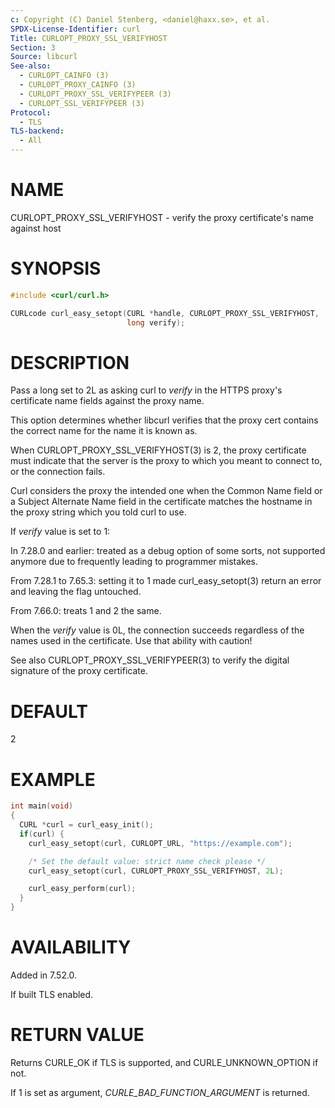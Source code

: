 ```yaml
---
c: Copyright (C) Daniel Stenberg, <daniel@haxx.se>, et al.
SPDX-License-Identifier: curl
Title: CURLOPT_PROXY_SSL_VERIFYHOST
Section: 3
Source: libcurl
See-also:
  - CURLOPT_CAINFO (3)
  - CURLOPT_PROXY_CAINFO (3)
  - CURLOPT_PROXY_SSL_VERIFYPEER (3)
  - CURLOPT_SSL_VERIFYPEER (3)
Protocol:
  - TLS
TLS-backend:
  - All
---
```


# NAME

CURLOPT_PROXY_SSL_VERIFYHOST - verify the proxy certificate's name against host

# SYNOPSIS

~~~c
#include <curl/curl.h>

CURLcode curl_easy_setopt(CURL *handle, CURLOPT_PROXY_SSL_VERIFYHOST,
                          long verify);
~~~

# DESCRIPTION

Pass a long set to 2L as asking curl to *verify* in the HTTPS proxy's
certificate name fields against the proxy name.

This option determines whether libcurl verifies that the proxy cert contains
the correct name for the name it is known as.

When CURLOPT_PROXY_SSL_VERIFYHOST(3) is 2, the proxy certificate must
indicate that the server is the proxy to which you meant to connect to, or the
connection fails.

Curl considers the proxy the intended one when the Common Name field or a
Subject Alternate Name field in the certificate matches the hostname in the
proxy string which you told curl to use.

If *verify* value is set to 1:

In 7.28.0 and earlier: treated as a debug option of some sorts, not supported
anymore due to frequently leading to programmer mistakes.

From 7.28.1 to 7.65.3: setting it to 1 made curl_easy_setopt(3) return
an error and leaving the flag untouched.

From 7.66.0: treats 1 and 2 the same.

When the *verify* value is 0L, the connection succeeds regardless of the
names used in the certificate. Use that ability with caution!

See also CURLOPT_PROXY_SSL_VERIFYPEER(3) to verify the digital signature
of the proxy certificate.

# DEFAULT

2

# EXAMPLE

~~~c
int main(void)
{
  CURL *curl = curl_easy_init();
  if(curl) {
    curl_easy_setopt(curl, CURLOPT_URL, "https://example.com");

    /* Set the default value: strict name check please */
    curl_easy_setopt(curl, CURLOPT_PROXY_SSL_VERIFYHOST, 2L);

    curl_easy_perform(curl);
  }
}
~~~

# AVAILABILITY

Added in 7.52.0.

If built TLS enabled.

# RETURN VALUE

Returns CURLE_OK if TLS is supported, and CURLE_UNKNOWN_OPTION if not.

If 1 is set as argument, *CURLE_BAD_FUNCTION_ARGUMENT* is returned.
